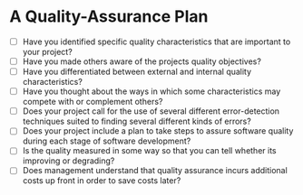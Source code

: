 # A Quality-Assurance Plan

- [ ] Have you identified specific quality characteristics that are important to your project?
- [ ] Have you made others aware of the projects quality objectives?
- [ ] Have you differentiated between external and internal quality characteristics?
- [ ] Have you thought about the ways in which some characteristics may compete with or complement others?
- [ ] Does your project call for the use of several different error-detection techniques suited to finding several different kinds of errors?
- [ ] Does your project include a plan to take steps to assure software quality during each stage of software development?
- [ ] Is the quality measured in some way so that you can tell whether its improving or degrading?
- [ ] Does management understand that quality assurance incurs additional costs up front in order to save costs later?
